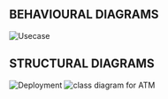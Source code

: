 ## BEHAVIOURAL DIAGRAMS
![Usecase](https://user-images.githubusercontent.com/89655608/132477041-cb48b1f4-95a8-4153-9797-623f010e79db.png)

## STRUCTURAL DIAGRAMS
![Deployment](https://user-images.githubusercontent.com/89655608/132482107-1625c793-7c3f-4e38-9130-a58914e882e3.png)
![class diagram for ATM](https://user-images.githubusercontent.com/89655608/132482525-2bdbaf28-7ab0-4d2b-bcd0-c4c0e104f383.jpg)
